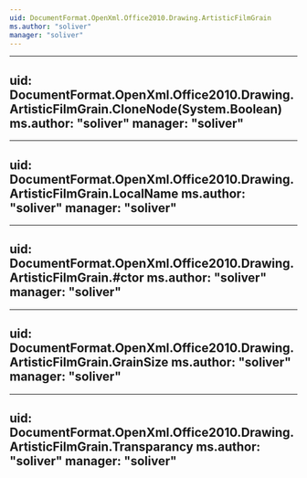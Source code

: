 ```yaml
---
uid: DocumentFormat.OpenXml.Office2010.Drawing.ArtisticFilmGrain
ms.author: "soliver"
manager: "soliver"
---
```


---
uid: DocumentFormat.OpenXml.Office2010.Drawing.ArtisticFilmGrain.CloneNode(System.Boolean)
ms.author: "soliver"
manager: "soliver"
---

---
uid: DocumentFormat.OpenXml.Office2010.Drawing.ArtisticFilmGrain.LocalName
ms.author: "soliver"
manager: "soliver"
---

---
uid: DocumentFormat.OpenXml.Office2010.Drawing.ArtisticFilmGrain.#ctor
ms.author: "soliver"
manager: "soliver"
---

---
uid: DocumentFormat.OpenXml.Office2010.Drawing.ArtisticFilmGrain.GrainSize
ms.author: "soliver"
manager: "soliver"
---

---
uid: DocumentFormat.OpenXml.Office2010.Drawing.ArtisticFilmGrain.Transparancy
ms.author: "soliver"
manager: "soliver"
---
